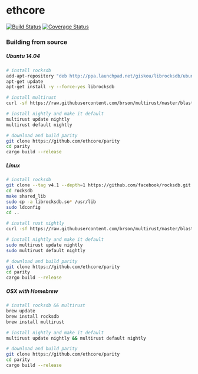 # ethcore

[![Build Status][travis-image]][travis-url] [![Coverage Status][coveralls-image]][coveralls-url]

[travis-image]: https://travis-ci.com/ethcore/parity.svg?token=DMFvZu71iaTbUYx9UypX&branch=master
[travis-url]: https://travis-ci.com/ethcore/parity
[coveralls-image]: https://coveralls.io/repos/github/ethcore/parity/badge.svg?branch=master&t=Fk0OuQ
[coveralls-url]: https://coveralls.io/r/ethcore/parity?branch=master

### Building from source

##### Ubuntu 14.04

```bash
# install rocksdb
add-apt-repository "deb http://ppa.launchpad.net/giskou/librocksdb/ubuntu trusty main"
apt-get update
apt-get install -y --force-yes librocksdb

# install multirust
curl -sf https://raw.githubusercontent.com/brson/multirust/master/blastoff.sh | sh -s -- --yes

# install nightly and make it default
multirust update nightly
multirust default nightly

# download and build parity
git clone https://github.com/ethcore/parity
cd parity
cargo build --release
```

##### Linux

```bash
# install rocksdb
git clone --tag v4.1 --depth=1 https://github.com/facebook/rocksdb.git
cd rocksdb
make shared_lib 
sudo cp -a librocksdb.so* /usr/lib 
sudo ldconfig 
cd ..

# install rust nightly
curl -sf https://raw.githubusercontent.com/brson/multirust/master/blastoff.sh | sudo sh -s -- --yes

# install nightly and make it default
sudo multirust update nightly
sudo multirust default nightly

# download and build parity
git clone https://github.com/ethcore/parity
cd parity
cargo build --release
```

##### OSX with Homebrew

```bash
# install rocksdb && multirust
brew update
brew install rocksdb
brew install multirust

# install nightly and make it default
multirust update nightly && multirust default nightly

# download and build parity
git clone https://github.com/ethcore/parity
cd parity
cargo build --release
```
